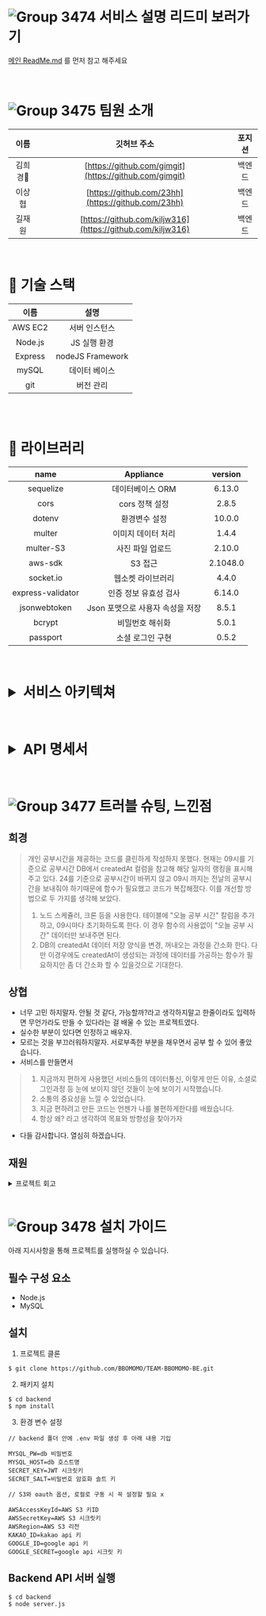 # ![Group 3474](https://user-images.githubusercontent.com/63698668/151095484-0d54cb7c-b35a-4f4f-947a-ce50e45489fa.png) 서비스 설명 리드미 보러가기

[메인 ReadMe.md](https://github.com/BBOMOMO) 를 먼저 참고 해주세요

<br>

# ![Group 3475](https://user-images.githubusercontent.com/63698668/151095485-db07f9d7-a895-4a60-85f1-d214a0ee8b15.png) 팀원 소개

|   이름   |                        깃허브 주소                         | 포지션 |
| :------: | :--------------------------------------------------------: | :----: |
| 김희경🔰 |   [https://github.com/gimgit](https://github.com/gimgit)   | 백엔드 |
|  이상협  |     [https://github.com/23hh](https://github.com/23hh)     | 백엔드 |
|  길재원  | [https://github.com/kiljw316](https://github.com/kiljw316) | 백엔드 |

<br>

# :hammer: 기술 스택

|  이름   |       설명       |
| :-----: | :--------------: |
| AWS EC2 |  서버 인스턴스   |
| Node.js |   JS 실행 환경   |
| Express | nodeJS Framework |
|  mySQL  |  데이터 베이스   |
|   git   |    버전 관리     |

<br><br>

# :book: 라이브러리

|       name        |            Appliance             | version  |
| :---------------: | :------------------------------: | :------: |
|     sequelize     |         데이터베이스 ORM         |  6.13.0  |
|       cors        |          cors 정책 설정          |  2.8.5   |
|      dotenv       |          환경변수 설정           |  10.0.0  |
|      multer       |        이미지 데이터 처리        |  1.4.4   |
|     multer-S3     |         사진 파일 업로드         |  2.10.0  |
|      aws-sdk      |             S3 접근              | 2.1048.0 |
|     socket.io     |        웹소켓 라이브러리         |  4.4.0   |
| express-validator |      인증 정보 유효성 검사       |  6.14.0  |
|   jsonwebtoken    | Json 포맷으로 사용자 속성을 저장 |  8.5.1   |
|      bcrypt       |         비밀번호 해쉬화          |  5.0.1   |
|     passport      |         소셜 로그인 구현         |  0.5.2   |



<br>

<h1>
<details>
<summary>서비스 아키텍쳐</summary>
<div markdown="1">


![뽀모모아키텍쳐v2](https://user-images.githubusercontent.com/85975904/151278794-c81d778e-31d5-4b89-af24-7a44b4b322d2.png)


</div>
</details>
</h1>

<br>

<h1>
<details>
<summary>API 명세서</summary>
<div markdown="1">

![auth](https://user-images.githubusercontent.com/87928719/151182062-10082d50-771c-4835-992a-be3f1c5d034e.PNG)
![users](https://user-images.githubusercontent.com/87928719/151182046-13c8f50a-da55-4e85-b68f-e0ee2ed242d6.png)
![studyRoom](https://user-images.githubusercontent.com/87928719/151182076-8896433d-2e7e-45e1-9c45-24e4ca46761d.png)
![post](https://user-images.githubusercontent.com/87928719/151182093-e3c120e9-cc38-4eb6-a706-4068b04534fb.png)

</div>
</details>
</h1>

<br>

# ![Group 3477](https://user-images.githubusercontent.com/63698668/151095490-9e2b3688-9f9f-4e93-9165-97b8423fef78.png) 트러블 슈팅, 느낀점

## 희경
 > 개인 공부시간을 제공하는 코드를 클린하게 작성하지 못했다. 현재는 09시를 기준으로 공부시간 DB에서 createdAt 컬럼을 참고해 해당 일자의 랭킹을 표시해주고 있다. 24를 기준으로 공부시간이 바뀌지 않고 09시 까지는 전날의 공부시간을 보내줘야 하기때문에 함수가 필요했고 코드가 복잡해졌다. 이를 개선할 방법으로 두 가지를 생각해 보았다. 
 > 1. 노드 스케쥴러, 크론 등을 사용한다. 테이블에 "오늘 공부 시간" 칼럼을 추가하고, 09시마다 초기화하도록 한다. 이 경우 함수의 사용없이 "오늘 공부 시간" 데이터만 보내주면 된다. 
 > 2. DB의 createdAt 데이터 저장 양식을 변경, 꺼내오는 과정을 간소화 한다. 다만 이경우에도 createdAt이 생성되는 과정에 데이터를 가공하는 함수가 필요하지만 좀 더 간소화 할 수 있을것으로 기대한다.
## 상협
 - 너무 고민 하지말자. 안될 것 같다, 가능할까?라고 생각하지말고 한줄이라도 입력하면 무언가라도 만들 수 있다라는 걸 배울 수 있는 프로젝트였다.
 - 실수한 부분이 있다면 인정하고 배우자.
 - 모르는 것을 부끄러워하지말자. 서로부족한 부분을 채우면서 공부 할 수 있어 좋았습니다.
 - 서비스를 만들면서
 > 1. 지금까지 편하게 사용했던 서비스들의 데이터통신, 이렇게 만든 이유, 소셜로그인과정 등 눈에 보이지 않던 것들이 눈에 보이기 시작했습니다.
 > 2. 소통의 중요성을 느낄 수 있었습니다.
 > 3. 지금 편하려고 만든 코드는 언젠가 나를 불편하게한다를 배웠습니다.
 > 4. 항상 왜? 라고 생각하여 목표와 방향성을 찾아가자
 - 다들 감사합니다. 열심히 하겠습니다.
## 재원

<details>
<summary>프로젝트 회고</summary>
<div markdown="1">

- 6주라는 꽤 긴 기간이 주어지다보니 프로젝트의 규모를 키우고 싶었다. 

- 프로젝트 규모가 커지는 만큼 서비스 기획, API 명세, 서비스 아키텍쳐 등등 준비 과정이 굉장히 길었다. 코드를 작성하기 전에 이미 기력을 모두 소모한 것같은 느낌을 받을 정도 였다. 

- 문제는 긴 회의로 인해 지치다보니 한 번 작성해놓은 문서는 잘 수정되지 않았던 것이다. 아무리 꼼꼼하게 설계를 했어도 수정사항이 생기기 마련인데 소통의 부재가 발생한 것이다. 그렇게 Fe와 Be가 문서로만 소통하다보니 중간 결과물을 확인했을 때 수정사항이 몰아치면서 악순환이 계속 되었다.

- 이를 해결하기 위해 우리 조는 서로의 실수를 줄이고 전체적인 프로젝트를 이해하기 위한 방법이 없을까 찾아보던 중에 애자일 방법론의 데일리 스크럼 방식을 발견하게 되었는데 

- 불확실성이 높은 서비스를 개발하거나 업데이트와 조율을 귀찮아 할 경우 도입하면 효과적이라는 것을 보고 한 번 시작해 보기로 했다.

- 매일 오전 10시에 15분 정도의 공통 회의 시간을 갖고 서로 작업 상황을 공유하며 오늘 할 작업과 수정 사항을 매일매일 공유하는 방식으로 규칙을 정했다. 아침에 일어나는 것이 굉장히 힘들었지만 모든 팀원이 참가해서 회의를 하고 대화를 나눴다. 
즉각적인 피드백으로 빠르게 서비스의 방향을 학습할 수 있었고 무의식적으로 서로 협동심도 생기는 것 같았다.

- 아직 유지/보수 및 추가할 기능들이 남아 있지만 MVP 서비스로의 런칭은 선공적으로 마무리 되었다. 

- 이 프로젝트를 런칭하고 느낀점은 사람은 결국 말을 통해 소통하고 의사결정을 하고 서로의 의견을 묻기 때문에 짧지만 잦은 대화가 일의 효율성을 높여준다는 것이다.

</div>
</details>



<br>

# ![Group 3478](https://user-images.githubusercontent.com/63698668/151095492-35f5e6d7-1854-4175-8b94-d5e19ac19c65.png) 설치 가이드

아래 지시사항을 통해 프로젝트를 실행하실 수 있습니다.

## 필수 구성 요소

- Node.js
- MySQL

## 설치

1. 프로젝트 클론

```console
$ git clone https://github.com/BBOMOMO/TEAM-BBOMOMO-BE.git
```

2. 패키지 설치

```console
$ cd backend
$ npm install
```

3. 환경 변수 설정  



```text
// backend 폴더 안에 .env 파일 생성 후 아래 내용 기입

MYSQL_PW=db 비밀번호
MYSQL_HOST=db 호스트명
SECRET_KEY=JWT 시크릿키
SECRET_SALT=비밀번호 암호화 솔트 키

// S3와 oauth 옵션, 로컬로 구동 시 꼭 설정할 필요 x

AWSAccessKeyId=AWS S3 키ID
AWSSecretKey=AWS S3 시크릿키
AWSRegion=AWS S3 리전
KAKAO_ID=kakao api 키
GOOGLE_ID=google api 키
GOOGLE_SECRET=google api 시크릿 키
```

## Backend API 서버 실행

```console
$ cd backend
$ node server.js
```
